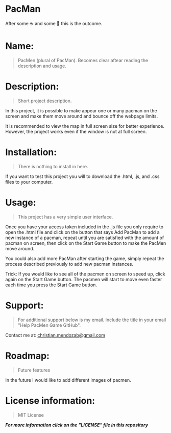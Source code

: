 # PacMan

After some ☕ and some 🍎 this is the outcome.

# Name:
> PacMen (plural of PacMan). Becomes clear aftear reading the description and usage.

# Description: 
> Short project description. 

In this project, it is possible to make appear one or many pacman on the screen and make them move around and bounce off the webpage limits.

It is recommended to view the map in full screen size for better experience. However, the project works even if the window is not at full screen.

# Installation: 
> There is nothing to install in here.

If you want to test this project you will to download the .html, .js, and .css files to your computer. 

# Usage: 
> This project has a very simple user interface.

Once you have your access token included in the .js file you only require to open the .html file and click on the button that says Add PacMan to add a new instance of a pacman, repeat until you are satisfied with the amount of pacman on screen, then click on the Start Game button to make the PacMen move around.

You could also add more PacMan after starting the game, simply repeat the process described previously to add new pacman instances.

Trick: If you would like to see all of the pacmen on screen to speed up, click again on the Start Game button. The pacmen will start to move even faster each time you press the Start Game button.

# Support: 
> For additional support below is my email. Include the title in your email "Help PacMen Game GitHub".

Contact me at: christian.mendozab@gmail.com

# Roadmap: 
> Future features

In the future I would like to add different images of pacmen.

# License information: 
> MIT License

***For more information click on the "LICENSE" file in this repository***

